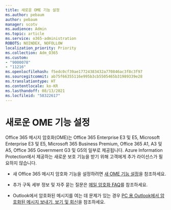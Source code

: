```yaml
---
title: 새로운 OME 기능 설정
ms.author: pebaum
author: pebaum
manager: scotv
ms.audience: Admin
ms.topic: article
ms.service: o365-administration
ROBOTS: NOINDEX, NOFOLLOW
localization_priority: Priority
ms.collection: Adm_O365
ms.custom:
- "9000078"
- "11216"
ms.openlocfilehash: f5edc0cf39ae17724383432a770846ac3f8c3f97
ms.sourcegitcommit: ab75f66355116e995b3cb5505465b31989339e28
ms.translationtype: HT
ms.contentlocale: ko-KR
ms.lasthandoff: 08/13/2021
ms.locfileid: "58322617"
---
```

# <a name="set-up-new-ome-capabilities"></a>새로운 OME 기능 설정

Office 365 메시지 암호화(OME)는 Office 365 Enterprise E3 및 E5, Microsoft Enterprise E3 및 E5, Microsoft 365 Business Premium, Office 365 A1, A3 및 A5, Office 365 Government G3 및 G5의 일부로 제공됩니다. Azure Information Protection에서 제공하는 새로운 보호 기능을 받기 위해 고객에게 추가 라이선스가 필요하지 않습니다. 

- 새 Office 365 메시지 암호화 기능을 설정하려면 [새 OME 기능 설정](https://docs.microsoft.com/microsoft-365/compliance/set-up-new-message-encryption-capabilities)을 참조하세요.

- 추가 구독 세부 정보 및 자주 묻는 질문은 [메일 암호화 FAQ](https://docs.microsoft.com/microsoft-365/compliance/ome-faq#what-subscriptions-do-i-need-to-use-the-new-ome-capabilities-)를 참조하세요.

- Outlook에서 암호화된 메시지를 여는 데 문제가 있는 경우 [PC 용 Outlook에서 암호화된 메시지 보내기, 보기 및 회신](https://support.microsoft.com/en-us/topic/send-view-and-reply-to-encrypted-messages-in-outlook-for-pc-eaa43495-9bbb-4fca-922a-df90dee51980?ui=en-us&rs=en-us&ad=us)을 참조하세요.